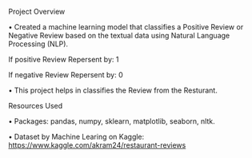Project Overview

• Created a machine learning model that classifies a Positive Review or Negative Review based on the textual data using Natural Language Processing (NLP).

If positive Review Repersent by: 1 

If negative Review Repersent by: 0


• This project helps in classifies the Review from the Resturant.

Resources Used

• Packages: pandas, numpy, sklearn, matplotlib, seaborn, nltk.

• Dataset by Machine Learing on Kaggle: https://www.kaggle.com/akram24/restaurant-reviews
